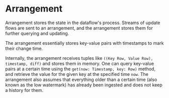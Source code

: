 # Arrangement

Arrangement stores the state in the dataflow's process. Streams of update flows are sent to an arrangement, and the arrangement stores them for further querying and updating.

The arrangement essentially stores key-value pairs with timestamps to mark their change time.

Internally, the arrangement receives tuples like
`((Key Row, Value Row), timestamp, diff)` and stores them in memory. One can query key-value pairs at a certain time using the `get(now: Timestamp, key: Row)` method, and retrieve the value for the given key at the specified time `now`.
The arrangement also assumes that everything older than a certain time (also known as the low watermark) has already been ingested and does not keep a history for them.